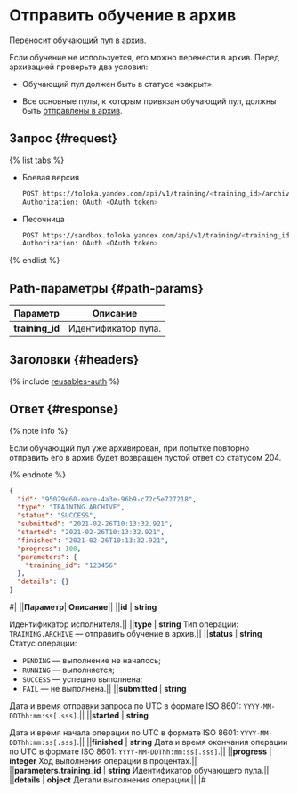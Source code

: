 # Отправить обучение в архив

Переносит обучающий пул в архив.

Если обучение не используется, его можно перенести в архив. Перед архивацией проверьте два условия:

- Обучающий пул должен быть в статусе «закрыт».

- Все основные пулы, к которым привязан обучающий пул, должны быть [отправлены в архив](archive-pool.md).


## Запрос {#request}

{% list tabs %}

- Боевая версия

  ```bash
  POST https://toloka.yandex.com/api/v1/training/<training_id>/archive
  Authorization: OAuth <OAuth token>
  ```

- Песочница

  ```bash
  POST https://sandbox.toloka.yandex.com/api/v1/training/<training_id>/archive
  Authorization: OAuth <OAuth token>
  ```

{% endlist %}

## Path-параметры {#path-params}

Параметр | Описание
----- | -----
**training_id** | Идентификатор пула.


## Заголовки {#headers}

{% include [reusables-auth](../_includes/reusables/id-reusables/auth.md) %}


## Ответ {#response}

{% note info %}

Если обучающий пул уже архивирован, при попытке повторно отправить его в архив будет возвращен пустой ответ со статусом 204.

{% endnote %}


```json
{
  "id": "95029e60-eace-4a3e-96b9-c72c5e727218",
  "type": "TRAINING.ARCHIVE",
  "status": "SUCCESS",
  "submitted": "2021-02-26T10:13:32.921",
  "started": "2021-02-26T10:13:32.921",
  "finished": "2021-02-26T10:13:32.921",
  "progress": 100,
  "parameters": {
    "training_id": "123456"
  },
  "details": {}
}
```

#|
||**Параметр**| **Описание**||
||**id** | **string**

Идентификатор исполнителя.||
||**type** | **string**
Тип операции: `TRAINING.ARCHIVE` — отправить обучение в архив.||
||**status** | **string**
Статус операции:

- `PENDING` — выполнение не началось;
- `RUNNING` — выполняется;
- `SUCCESS` — успешно выполнена;
- `FAIL` — не выполнена.||
||**submitted** | **string**

Дата и время отправки запроса по UTC в формате ISO 8601: `YYYY-MM-DDThh:mm:ss[.sss]`.||
||**started** | **string**

Дата и время начала операции по UTC в формате ISO 8601: `YYYY-MM-DDThh:mm:ss[.sss]`.||
||**finished** | **string**
Дата и время окончания операции по UTC в формате ISO 8601: `YYYY-MM-DDThh:mm:ss[.sss]`.||
||**progress** | **integer**
Ход выполнения операции в процентах.||
||**parameters.training_id** | **string**
Идентификатор обучающего пула.||
||**details** | **object**
Детали выполнения операции.||
|#
